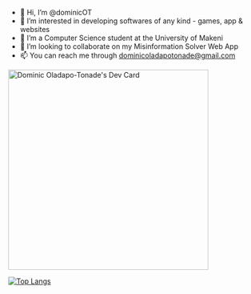 - 👋 Hi, I’m @dominicOT
- 👀 I’m interested in developing softwares of any kind - games, app & websites
- 🌱 I’m a Computer Science student at the University of Makeni
- 💞️ I’m looking to collaborate on my Misinformation Solver Web App
- 📫 You can reach me through dominicoladapotonade@gmail.com

<a href="https://app.daily.dev/dominic_ot"><img src="https://api.daily.dev/devcards/86100fa0194f4a7c947d5af3fa421113.png?r=mid" width="400" alt="Dominic Oladapo-Tonade's Dev Card"/></a>

[![Top Langs](https://github-readme-stats.vercel.app/api/top-langs/?username=dominicOT)](https://github.com/dominicOT/github-readme-stats) 
<!-- [![dominicOT's GitHub stats](https://github-readme-stats.vercel.app/api?username=dominicOT&show_icons=true&theme=tokyonight)](https://github.com/dominicOT/github-readme-stats) -->
